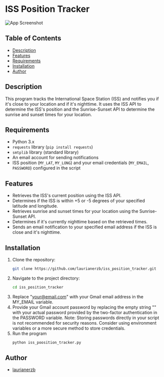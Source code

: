 # ISS Position Tracker

![App Screenshot]()

## Table of Contents

- [Description](#description)
- [Features](#features)
- [Requirements](#requirements)
- [Installation](#installation)
- [Author](#author)

## Description
This program tracks the International Space Station (ISS) and notifies you if 
it's close to your location and if it's nighttime. It uses the ISS API to determine 
the ISS's position and the Sunrise-Sunset API to determine the sunrise and sunset 
times for your location.


## Requirements
- Python 3.x
- `requests` library (`pip install requests`)
- `smtplib` library (standard library)
- An email account for sending notifications
- ISS position (`MY_LAT`, `MY_LONG`) and your email credentials (`MY_EMAIL`, `PASSWORD`) configured in the script

## Features

- Retrieves the ISS's current position using the ISS API.
- Determines if the ISS is within +5 or -5 degrees of your specified latitude and longitude.
- Retrieves sunrise and sunset times for your location using the Sunrise-Sunset API.
- Determines if it's currently nighttime based on the retrieved times.
- Sends an email notification to your specified email address if the ISS is close and it's nighttime.

## Installation
1. Clone the repository:
   ```bash
   git clone https://github.com/laurianerzb/iss_position_tracker.git
2. Navigate to the project directory:
   ```bash 
   cd iss_position_tracker
3. Replace "your@email.com" with your Gmail email address in the MY_EMAIL variable.
4. Provide your Gmail account password by replacing the empty string "" with your 
actual password provided by the two-factor authentication in the PASSWORD variable. 
Note: Storing passwords directly in your script is not recommended for security reasons. Consider using environment variables or a more secure method to store credentials.
5. Run the program
   ```bash
   python iss_poosition_tracker.py

## Author
- [laurianerzb](https://github.com/laurianerzb)
